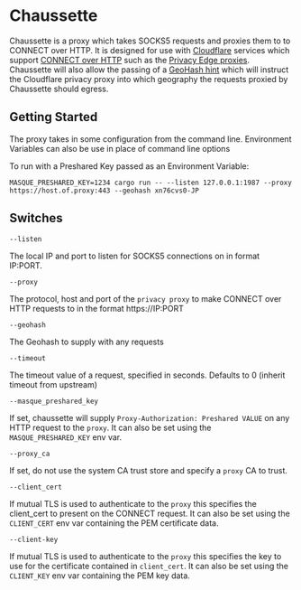 # Chaussette

Chaussette is a proxy which takes SOCKS5 requests and proxies them to to CONNECT 
over HTTP. It is designed for use with [Cloudflare](https://cloudflare.com) 
services which support 
[CONNECT over HTTP](https://www.rfc-editor.org/rfc/rfc9110#section-9.3.6) 
such as the [Privacy Edge proxies](https://www.cloudflare.com/en-gb/lp/privacy-edge/). 
Chaussette will also allow the passing of a 
[GeoHash hint](https://www.ietf.org/archive/id/draft-geohash-hint-00.html)
which will instruct the Cloudflare privacy proxy into which geography the 
requests proxied by Chaussette should egress. 


Getting Started
---------------

The proxy takes in some configuration from the command line. Environment 
Variables can also be use in place of command line options


To run with a Preshared Key passed as an Environment Variable:

```
MASQUE_PRESHARED_KEY=1234 cargo run -- --listen 127.0.0.1:1987 --proxy 
https://host.of.proxy:443 --geohash xn76cvs0-JP
```

Switches
--------
```
--listen
```
The local IP and port to listen for SOCKS5 connections on in format IP:PORT. 

```
--proxy
```
The protocol, host and port of the `privacy proxy` to make CONNECT over HTTP requests 
to in the format https://IP:PORT

```
--geohash
```
The Geohash to supply with any requests

```
--timeout
```
The timeout value of a request, specified in seconds. 
Defaults to 0 (inherit timeout from upstream)

```
--masque_preshared_key
```
If set, chaussette will supply `Proxy-Authorization: Preshared VALUE` on any HTTP 
request to the `proxy`. It can also be set using the `MASQUE_PRESHARED_KEY` env var.

```
--proxy_ca
```
If set, do not use the system CA trust store and specify a `proxy` CA to trust. 

```
--client_cert
```
If mutual TLS is used to authenticate to the `proxy` this specifies the client_cert 
to present on the CONNECT request. It can also be  set using the `CLIENT_CERT` env 
var containing the PEM certificate data. 

```
--client-key 
```
If mutual TLS is used to authenticate to the `proxy` this specifies the key to use 
for the certificate contained in `client_cert`. It can also be set using the 
`CLIENT_KEY` env var containing the PEM key data. 
